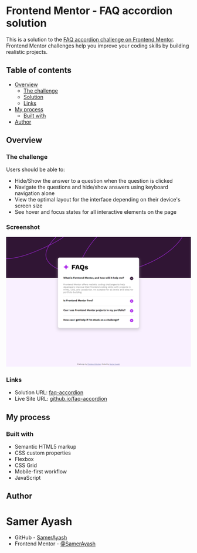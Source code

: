 # Frontend Mentor - FAQ accordion solution

This is a solution to the [FAQ accordion challenge on Frontend Mentor](https://www.frontendmentor.io/challenges/faq-accordion-wyfFdeBwBz). Frontend Mentor challenges help you improve your coding skills by building realistic projects. 


## Table of contents

- [Overview](#overview)
  - [The challenge](#the-challenge)
  - [Solution](#Solution)
  - [Links](#Links)
- [My process](#my-process)
  - [Built with](#built-with)
- [Author](#author)

## Overview

### The challenge

Users should be able to:

- Hide/Show the answer to a question when the question is clicked
- Navigate the questions and hide/show answers using keyboard navigation alone
- View the optimal layout for the interface depending on their device's screen size
- See hover and focus states for all interactive elements on the page

### Screenshot

![](./screenshot.png)

### Links

- Solution URL: [faq-accordion](https://github.com/SamerAyash/faq-accordion)
- Live Site URL: [github.io/faq-accordion](https://SamerAyash.github.io/faq-accordion)

## My process

### Built with

- Semantic HTML5 markup
- CSS custom properties
- Flexbox
- CSS Grid
- Mobile-first workflow
- JavaScript

## Author
 # Samer Ayash
- GitHub - [SamerAyash](https://github.com/SamerAyash)
- Frontend Mentor - [@SamerAyash](https://www.frontendmentor.io/profile/SamerAyash)
